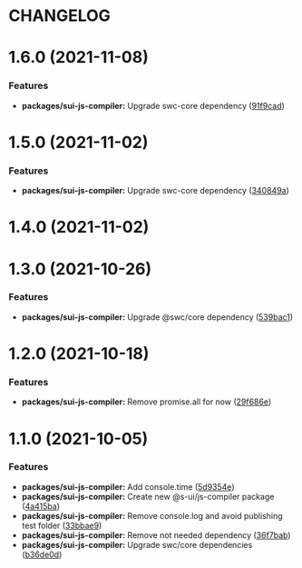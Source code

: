 # CHANGELOG

# 1.6.0 (2021-11-08)


### Features

* **packages/sui-js-compiler:** Upgrade swc-core dependency ([91f9cad](https://github.com/SUI-Components/sui/commit/91f9cad777d7f929d7a75c7f42c83533bfd9c4c5))



# 1.5.0 (2021-11-02)


### Features

* **packages/sui-js-compiler:** Upgrade swc-core dependency ([340849a](https://github.com/SUI-Components/sui/commit/340849adc55654c0527a85064789c464c77e7f34))



# 1.4.0 (2021-11-02)



# 1.3.0 (2021-10-26)


### Features

* **packages/sui-js-compiler:** Upgrade @swc/core dependency ([539bac1](https://github.com/SUI-Components/sui/commit/539bac1c20043d9e39342eda3de34b88699a29dd))



# 1.2.0 (2021-10-18)


### Features

* **packages/sui-js-compiler:** Remove promise.all for now ([29f686e](https://github.com/SUI-Components/sui/commit/29f686e40edbbbfb680f2d0180e357b238ed2f8b))



# 1.1.0 (2021-10-05)


### Features

* **packages/sui-js-compiler:** Add console.time ([5d9354e](https://github.com/SUI-Components/sui/commit/5d9354ee3f60954836c17db70c30f1b0f9213bc7))
* **packages/sui-js-compiler:** Create new @s-ui/js-compiler package ([4a415ba](https://github.com/SUI-Components/sui/commit/4a415ba3c92bd7348268d0d3a88a98a098dea387))
* **packages/sui-js-compiler:** Remove console.log and avoid publishing test folder ([33bbae9](https://github.com/SUI-Components/sui/commit/33bbae9616cc28b19a701f0c5371375ba1e821b4))
* **packages/sui-js-compiler:** Remove not needed dependency ([36f7bab](https://github.com/SUI-Components/sui/commit/36f7babc3be84f6ee0da623b847d501bf3db2ae9))
* **packages/sui-js-compiler:** Upgrade swc/core dependencies ([b36de0d](https://github.com/SUI-Components/sui/commit/b36de0d8fafb67a7628afb19042f9d61d1710cb4))



